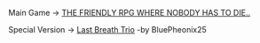 Main Game -> [THE FRIENDLY RPG WHERE NOBODY HAS TO DIE..](https://sansz.kro.kr/UNDERTALE.html)

Special Version -> [Last Breath Trio](https://sansz.kro.kr/LastBreathTrio.html) -by BluePheonix25
